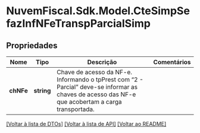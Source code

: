 # NuvemFiscal.Sdk.Model.CteSimpSefazInfNFeTranspParcialSimp

## Propriedades

Nome | Tipo | Descrição | Comentários
------------ | ------------- | ------------- | -------------
**chNFe** | **string** | Chave de acesso da NF-e.  Informando o tpPrest com “2 - Parcial” deve-se informar as chaves de acesso das NF-e que acobertam a carga transportada. | 

[[Voltar à lista de DTOs]](../README.md#documentation-for-models) [[Voltar à lista de API]](../README.md#documentation-for-api-endpoints) [[Voltar ao README]](../README.md)

